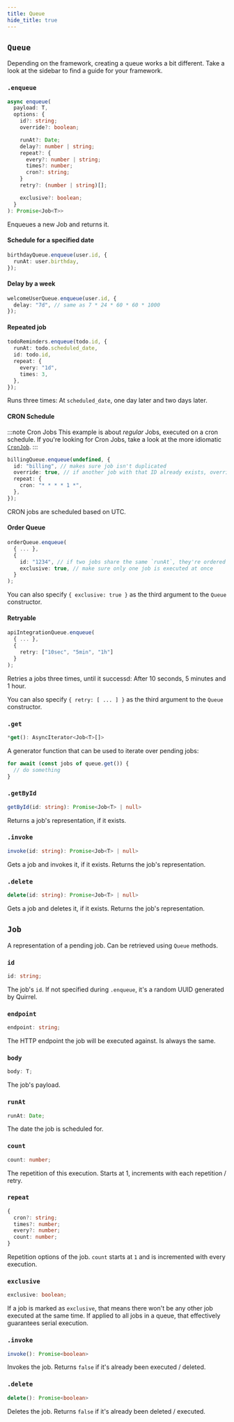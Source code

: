 ```yaml
---
title: Queue
hide_title: true
---
```


## `Queue`

Depending on the framework, creating a queue works a bit different.
Take a look at the sidebar to find a guide for your framework.

### `.enqueue`

```ts
async enqueue(
  payload: T,
  options: {
    id?: string;
    override?: boolean;

    runAt?: Date;
    delay?: number | string;
    repeat?: {
      every?: number | string;
      times?: number;
      cron?: string;
    }
    retry?: (number | string)[];

    exclusive?: boolean;
  }
): Promise<Job<T>>
```

Enqueues a new Job and returns it.

#### Schedule for a specified date

```ts
birthdayQueue.enqueue(user.id, {
  runAt: user.birthday,
});
```

#### Delay by a week

```ts
welcomeUserQueue.enqueue(user.id, {
  delay: "7d", // same as 7 * 24 * 60 * 60 * 1000
});
```

#### Repeated job

```ts
todoReminders.enqueue(todo.id, {
  runAt: todo.scheduled_date,
  id: todo.id,
  repeat: {
    every: "1d",
    times: 3,
  },
});
```

Runs three times: At `scheduled_date`, one day later and two days later.

#### CRON Schedule

:::note Cron Jobs
This example is about _regular_ Jobs, executed on a cron schedule.
If you're looking for Cron Jobs, take a look at the more idiomatic [`CronJob`](./cronjob).
:::

```ts
billingQueue.enqueue(undefined, {
  id: "billing", // makes sure job isn't duplicated
  override: true, // if another job with that ID already exists, override it
  repeat: {
    cron: "* * * * 1 *",
  },
});
```

CRON jobs are scheduled based on UTC.

#### Order Queue

```ts
orderQueue.enqueue(
  { ... },
  {
    id: "1234", // if two jobs share the same `runAt`, they're ordered by ID.
    exclusive: true, // make sure only one job is executed at once
  }
);
```

You can also specify `{ exclusive: true }` as the third argument to the `Queue` constructor.

#### Retryable

```ts
apiIntegrationQueue.enqueue(
  { ... },
  {
    retry: ["10sec", "5min", "1h"]
  }
);
```

Retries a jobs three times, until it successd: After 10 seconds, 5 minutes and 1 hour.

You can also specify `{ retry: [ ... ] }` as the third argument to the `Queue` constructor.

### `.get`

```ts
*get(): AsyncIterator<Job<T>[]>
```

A generator function that can be used to iterate over pending jobs:

```ts
for await (const jobs of queue.get()) {
  // do something
}
```

### `.getById`

```ts
getById(id: string): Promise<Job<T> | null>
```

Returns a job's representation, if it exists.

### `.invoke`

```ts
invoke(id: string): Promise<Job<T> | null>
```

Gets a job and invokes it, if it exists.
Returns the job's representation.

### `.delete`

```ts
delete(id: string): Promise<Job<T> | null>
```

Gets a job and deletes it, if it exists.
Returns the job's representation.

## `Job`

A representation of a pending job.
Can be retrieved using `Queue` methods.

### `id`

```ts
id: string;
```

The job's `id`.
If not specified during `.enqueue`, it's a random UUID generated by Quirrel.

### `endpoint`

```ts
endpoint: string;
```

The HTTP endpoint the job will be executed against.
Is always the same.

### `body`

```ts
body: T;
```

The job's payload.

### `runAt`

```ts
runAt: Date;
```

The date the job is scheduled for.

### `count`

```ts
count: number;
```

The repetition of this execution.
Starts at 1, increments with each repetition / retry.


### `repeat`

```ts
{
  cron?: string;
  times?: number;
  every?: number;
  count: number;
}
```

Repetition options of the job.
`count` starts at `1` and is incremented with every execution.

### `exclusive`

```ts
exclusive: boolean;
```

If a job is marked as `exclusive`, that means there won't be any other job executed at the same time.
If applied to all jobs in a queue, that effectively guarantees serial execution.

### `.invoke`

```ts
invoke(): Promise<boolean>
```

Invokes the job.
Returns `false` if it's already been executed / deleted.

### `.delete`

```ts
delete(): Promise<boolean>
```

Deletes the job.
Returns `false` if it's already been deleted / executed.

